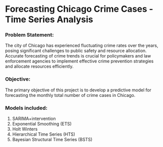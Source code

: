 # Forecasting Chicago Crime Cases - Time Series Analysis


### Problem Statement:

The city of Chicago has experienced fluctuating crime rates over the years, posing significant challenges to public safety and resource allocation. Accurate forecasting of crime trends is crucial for policymakers and law enforcement agencies to implement effective crime prevention strategies and allocate resources efficiently.

### Objective:

The primary objective of this project is to develop a predictive model for forecasting the monthly total number of crime cases in Chicago. 

### Models included:
1. SARIMA+intervention
2. Exponential Smoothing (ETS)
3. Holt Winters
4. Hierarchical Time Series (HTS)
5. Bayesian Structural Time Series (BSTS)

